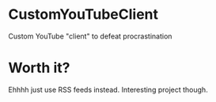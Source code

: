 # CustomYouTubeClient
Custom YouTube "client" to defeat procrastination

# Worth it?
Ehhhh just use RSS feeds instead. Interesting project though.
